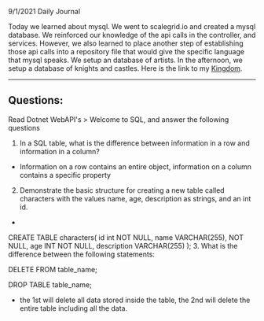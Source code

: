9/1/2021
Daily Journal

Today we learned about mysql. We went to scalegrid.io and created a mysql database. We reinforced our knowledge of the api calls in the controller, and services. However, we also learned to place another step of establishing those api calls into a repository file that would give the specific language that mysql speaks. We setup an database of artists. In the afternoon, we setup a database of knights and castles. Here is the link to my [Kingdom](https://github.com/ChesterJGreen/kingdom).

---
Questions:
---
Read Dotnet WebAPI's > Welcome to SQL, and answer the following questions

1. In a SQL table, what is the difference between information in a row and information in a column?
- Information on a row contains an entire object, information on a column contains a specific property
2. Demonstrate the basic structure for creating a new table called characters with the values name, age, description as strings, and an int id.
- 
CREATE TABLE characters(
  id int NOT NULL,
  name VARCHAR(255), NOT NULL,
  age INT NOT NULL,
  description VARCHAR(255)
);
3. What is the difference between the following statements:

DELETE FROM table_name;

DROP TABLE table_name;

- the 1st will delete all data stored inside the table, the 2nd will delete the entire table including all the data. 